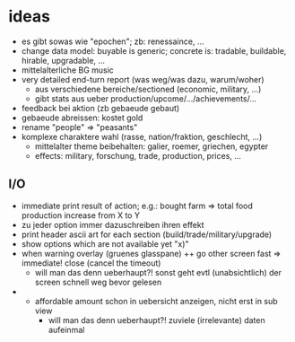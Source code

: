 
# ideas

* es gibt sowas wie "epochen"; zb: renessaince, ...
* change data model: buyable is generic; concrete is: tradable, buildable, hirable, upgradable, ...
* mittelalterliche BG music
* very detailed end-turn report (was weg/was dazu, warum/woher)
    - aus verschiedene bereiche/sectioned (economic, military, ...)
    - gibt stats aus ueber production/upcome/.../achievements/...
* feedback bei aktion (zb gebaeude gebaut)
* gebaeude abreissen: kostet gold
* rename "people" => "peasants"
* komplexe charaktere wahl (rasse, nation/fraktion, geschlecht, ...)
    - mittelalter theme beibehalten: galier, roemer, griechen, egypter
    - effects: military, forschung, trade, production, prices, ...

## I/O

* immediate print result of action; e.g.: bought farm => total food production increase from X to Y
* zu jeder option immer dazuschreiben ihren effekt
* print header ascii art for each section (build/trade/military/upgrade)
* show options which are not available yet "x)"
* when warning overlay (gruenes glasspane) ++ go other screen fast => immediate! close (cancel the timeout)
    - will man das denn ueberhaupt?! sonst geht evtl (unabsichtlich) der screen schnell weg bevor gelesen
* * affordable amount schon in uebersicht anzeigen, nicht erst in sub view
    - will man das denn ueberhaupt?! zuviele (irrelevante) daten aufeinmal
